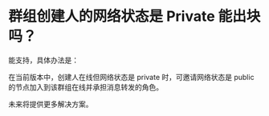 # 群组创建人的网络状态是 Private 能出块吗？

能支持，具体办法是：

在当前版本中，创建人在线但网络状态是 private 时，可邀请网络状态是 public 的节点加入到该群组在线并承担消息转发的角色。

未来将提供更多解决方案。

###
